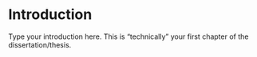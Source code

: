 Introduction
============

Type your introduction here. This is “technically” your first chapter of
the dissertation/thesis.

